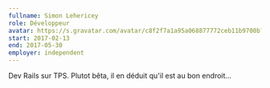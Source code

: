 ```yaml
---
fullname: Simon Lehericey
role: Développeur
avatar: https://s.gravatar.com/avatar/c8f2f7a1a95a068877772ceb11b9700b?s=512
start: 2017-02-13
end: 2017-05-30
employer: independent
---
```


Dev Rails sur TPS. Plutot bêta, il en déduit qu'il est au bon endroit...
